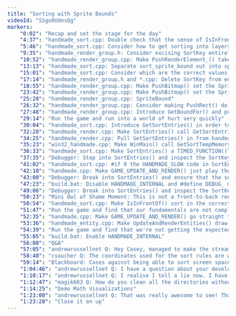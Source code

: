```yaml
---
title: "Sorting with Sprite Bounds"
videoId: "SSgo0UdesQg"
markers:
    "0:02": "Recap and set the stage for the day"
    "4:37": "handmade_sort.cpp: Double check that the sense of IsInFrontOf() is correct"
    "5:46": "handmade_sort.cpp: Consider how to get sorting into layers for free, and turning the whole renderer into sprite-bound sorting"
    "9:35": "handmade_render_group.h: Consider excising SortKey entirely from entity_basis_p_result"
    "10:52": "handmade_render_group.cpp: Make PushRenderElement_() take a sort_sprite_bound rather than SortKey"
    "13:13": "handmade_sort.cpp: Separate sort_sprite_bound out into sprite_bound and make IsInFrontOf() take sprite_bound"
    "15:01": "handmade_sort.cpp: Consider which are the correct values to pass to PushBitmap()"
    "17:14": "handmade_render_group.h and *.cpp: Delete SortKey from entity_basis_p_result"
    "18:55": "handmade_render_group.cpp: Make PushBitmap() set the SpriteBound.YMin and .ZMax for Upright sprites"
    "23:42": "handmade_render_group.cpp: Make PushBitmap() set the SpriteBound.YMin, .YMax and .ZMax for non-Upright sprites"
    "25:28": "handmade_render_group.cpp: SpriteBound"
    "26:32": "handmade_render_group.cpp: Consider making PushRect() do the same calculations as PushBitmap(), and make Clear() sort below everything"
    "27:48": "handmade_render_group.cpp: Introduce GetBoundFor() and pull functionality into it from PushBitmap()"
    "29:14": "Run the game and run into a world of hurt very quickly"
    "30:04": "handmade_sort.cpp: Introduce GetSortEntries() in order to cast Entries to sort_sprite_bound"
    "32:28": "handmade_render.cpp: Make SortEntries() call GetSortEntries() and no longer call RadixSort() in favour of MergeSort()"
    "34:25": "handmade_render.cpp: Pull GetSortEntries() in from handmade_sort.cpp: and introduce GetSortTempMemorySize()"
    "35:23": "win32_handmade.cpp: Make WinMain() call GetSortTempMemorySize()"
    "36:33": "handmade_sort.cpp: Make SortEntries() a TIMED_FUNCTION()"
    "37:35": "Debugger: Step into SortEntries() and inspect the SortKey values for EntryA and EntryB"
    "41:02": "handmade_sort.cpp: #if 0 the HANDMADE_SLOW code in SortEntries(), run the game and see nothing"
    "42:10": "handmade.cpp: Make GAME_UPDATE_AND_RENDER() just play the Cutscene"
    "43:00": "Debugger: Break into SortEntries() and ensure that the sense of the IsInFrontOf() and MergeSort() are correct"
    "47:23": "build.bat: Disable HANDMADE_INTERNAL and #define DEBUG_ macros in handmade_debug_interface.h"
    "49:06": "Debugger: Break into SortEntries() and inspect the SortKey() values for the first 8 Entries"
    "50:23": "Mini Owl of Shame Moment: This is not a front-to-back renderer"
    "50:54": "handmade_sort.cpp: Make IsInFrontOf() sort in the correct direction"
    "51:47": "Run the game and find that our fundamentals are not completely messed up"
    "52:35": "handmade.cpp: Make GAME_UPDATE_AND_RENDER() go straight to the game, and then run the game and determine that we never fail our check in an obvious linear sweep"
    "53:36": "handmade_entity.cpp: Make UpdateAndRenderEntities() draw entities in Z without flattening them to the plane"
    "54:39": "Run the game and find that we're not getting the expected sort"
    "55:05": "build.bat: Enable HANDMADE_INTERNAL"
    "56:08": "Q&A"
    "57:05": "andrewrussellnet Q: Hey Casey, managed to make the stream today. Just wanted to pop in and say hi"
    "58:40": "cvaucher Q: The coordinates used for the sort rules are world space, right? Would another approach be to sort the screen space coordinates from the top of the screen down?"
    "59:14": "Blackboard: Cases against being able to sort screen space without Z"
    "1:04:46": "andrewrussellnet Q: I have a question about your development approach: I don't think I've ever seen you create a separate program or environment to test stuff. You always seem to work within the running game. Do you ever find this \"noisy\"?"
    "1:10:17": "andrewrussellnet Q: I realise I tell a lie now. I have seen you do something along those lines on Witness Wednesdays, just less so on Handmade Hero"
    "1:12:47": "magik603 Q: How do you clean all the directories without deleting them?"
    "1:14:25": "Demo Math Visualizations"
    "1:23:00": "andrewrussellnet Q: That was really awesome to see! Thanks!"
    "1:23:28": "Close it on up"
---
```

